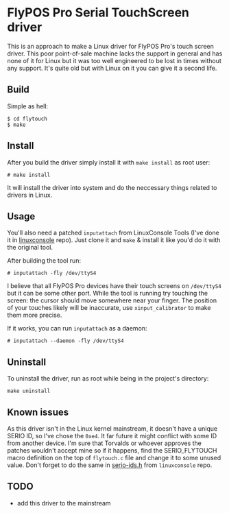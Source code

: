 # FlyPOS Pro Serial TouchScreen driver
This is an approach to make a Linux driver for FlyPOS Pro's touch screen driver. This poor point-of-sale machine lacks the support in general and has none of it for Linux but it was too well engineered to be lost in times without any support. It's quite old but with Linux on it you can give it a second life.

## Build
Simple as hell:

```
$ cd flytouch
$ make
```

## Install
After you build the driver simply install it with `make install` as root user:
```
# make install
```

It will install the driver into system and do the neccessary things related to drivers in Linux.

## Usage
You'll also need a patched `inputattach` from LinuxConsole Tools (I've done it in [linuxconsole](https://github.com/namikiri/linuxconsole) repo). Just clone it and `make` & install it like you'd do it with the original tool.

After building the tool run:

```
# inputattach -fly /dev/ttyS4
```

I believe that all FlyPOS Pro devices have their touch screens on `/dev/ttyS4` but it can be some other port. While the tool is running try touching the screen: the cursor should move somewhere near your finger. The position of your touches likely will be inaccurate, use `xinput_calibrator` to make them more precise.  

If it works, you can run `inputattach` as a daemon:

```
# inputattach --daemon -fly /dev/ttyS4
```

## Uninstall
To uninstall the driver, run as root while being in the project's directory:
```
make uninstall
```

## Known issues
As this driver isn't in the Linux kernel mainstream, it doesn't have a unique SERIO ID, so I've chose the `0xe4`. It far future it might conflict with some ID from another device. I'm sure that Torvalds or whoever approves the patches wouldn't accept mine so if it happens, find the SERIO_FLYTOUCH macro definition on the top of `flytouch.c` file and change it to some unused value. Don't forget to do the same in [serio-ids.h](https://github.com/namikiri/linuxconsole/blob/master/utils/serio-ids.h) from `linuxconsole` repo.

## TODO
- add this driver to the mainstream
